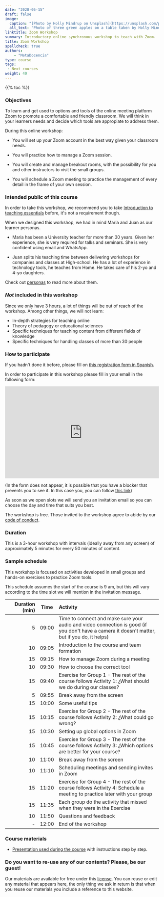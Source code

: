 ```yaml
---
date: "2020-05-15"
draft: false
image:
  caption: "[Photo by Holly Mindrup on Unsplash](https://unsplash.com/photos/gDPaDDy6_WE)"
  alt_text: "Photo of three green apples on a table taken by Holly Mindrup"
linktitle: Zoom Workshop
summary: Introductory online synchronous workshop to teach with Zoom. 
title: Zoom Workshop
spellcheck: true
authors: 
    - "MetaDocencia"
type: course
tags:
 - Next courses
weight: 40
---
```


{{% toc %}}

### Objectives 

To learn and get used to options and tools of the online meeting platform Zoom to promote a comfortable and friendly classroom. We will think in your learners needs and decide which tools are appropiate to address them.

During this online workshop:

* You will set up your Zoom account in the best way given your classroom needs.

* You will practice how to manage a Zoom session.

* You will create and manage breakout rooms, with the possibility for you and other instructors to visit the small groups.

* You will schedule a Zoom meeting to practice the management of every detail in the frame of your own session.

### Intended public of this course

In order to take this workshop, we recommend you to take [Introduction to teaching essentials](https://metadocencia.netlify.app/en/curso/intro-abc-online/) before, it's not a requirement though.

When we designed this workshop, we had in mind Maria and Juan as our learner personas.

* Maria has been a University teacher for more than 30 years. Given her experience, she is very required for talks and seminars. She is very confident using email and WhatsApp.

* Juan splits his teaching time between delivering workshops for companies and classes at High-school. He has a lot of experience in technology tools, he teaches from Home. He takes care of his 2-yo and 4-yo daughters. 
 
Check out [personas](https://metadocencia.netlify.app/personas/) to read more about them.


### _Not_ included in this workshop

Since we only have 3 hours, a lot of things will be out of reach of the workshop. Among other things, we will not learn:

* In-depth strategies for teaching online
* Theory of pedagogy or educational sciences
* Specific techniques for teaching content from different fields of knowledge
* Specific techniques for handling classes of more than 30 people

### How to participate 

If you hadn't done it before, please fill on 
[this registration form in Spanish](https://docs.google.com/forms/d/e/1FAIpQLScC20Me-fX7UmCNhNswulYfOVQF4XiyIHgtde_R8CWreCmWhA/viewform). 

In order to participate in this workshop please fill in your email in the following  form:

<iframe 
  src="https://script.google.com/macros/s/AKfycbxrgsArPvJSoyJ-ZGqFS2i3X7f7RJvJTu8YBDCdEXHeANsgZTzDSKbu-9T5qQN_c0fyrA/exec"
  frameBorder="0",
  title = "Formulario de pre-inscripción",
  width="100%",
  height = 300px,
  vertical-align="text-top">
  Explorador no compatible.
</iframe> 

(In the form does not appear, it is possible that you have a blocker that prevents you to see it. In this case you, you can follow [this link](https://script.google.com/macros/s/AKfycbxrgsArPvJSoyJ-ZGqFS2i3X7f7RJvJTu8YBDCdEXHeANsgZTzDSKbu-9T5qQN_c0fyrA/exec))

As soon as we open slots we will send you an invitation email so you can choose the day and time that suits you best. 

The workshop is free. Those invited to the workshop agree to abide by our [code of conduct](https://metadocencia.org/cdc/). 

### Duration

This is a 3-hour workshop with intervals (ideally away from any screen) of approximately 5 minutes for every 50 minutes of content.

### Sample schedule 

This workshop is focused on activities developed in small groups and hands-on exercises to practice Zoom tools.

This schedule assumes the start of the course is 9 am, but this will vary according to the time slot we will mention in the invitation message.

|  Duration (min) |Time   |  Activity  |
| ---:  | :------:|:----------- |
 | 5  <img width="150"/>| 09:00  | Time to connect and make sure your audio and video connection is good (if you don't have a camera it doesn't matter, but if you do, it helps)|
 | 10 | 09:05  | Introduction to the course and team formation |
 | 15 | 09:15  | How to manage Zoom during a meeting | 
 | 10  | 09:30  | How to choose the correct tool | 
 | 15 | 09:40  | Exercise for Group 1 - The rest of the course follows Activity 1: ¿What should we do during our classes? |
 | 5  | 09:55  |   Break away from the screen |
 | 15 | 10:00  | Some useful tips |
 | 15 | 10:15 |  Exercise for Group 2 - The rest of the course follows Activity 2: ¿What could go wrong? |
 | 15 | 10:30 | Setting up global options in Zoom |
 | 15 | 10:45 | Exercise for Group 3 - The rest of the course follows Activity 3: ¿Which options are better for your course? |
 | 10  | 11:00 |   Break away from the screen |
 | 10 | 11:10 | Scheduling meetings and sending invites in Zoom |
 | 15 | 11:20 | Exercise for Group 4 - The rest of the course follows Activity 4: Schedule a meeting to practice later with your group
 | 15 | 11:35 | Each group do the activity that missed when they were in the Exercise |
 | 10 | 11:50 | Questions and feedback |
 |  - | 12:00 | End of the workshop |


### Course materials

* [Presentation used during the course](https://docs.google.com/presentation/d/1RnLcOo-x1EML7i-hOgAlw9qB3PIEJ6Y4Wb3JVpUmsrc/edit) with instructions step by step.

### Do you want to re-use any of our contents? Please, be our guest!

Our materials are available for free under this [license](https://creativecommons.org/licenses/by/4.0/deed.es). You can reuse or edit any material that appears here, the only thing we ask in return is that when you reuse our materials you include a reference to this website.
